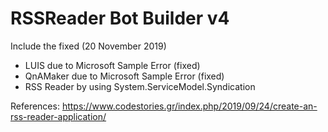 # RSSReader Bot Builder v4
Include the fixed (20 November 2019)
- LUIS due to Microsoft Sample Error (fixed)
- QnAMaker due to Microsoft Sample Error (fixed)
- RSS Reader by using System.ServiceModel.Syndication

References:
https://www.codestories.gr/index.php/2019/09/24/create-an-rss-reader-application/
